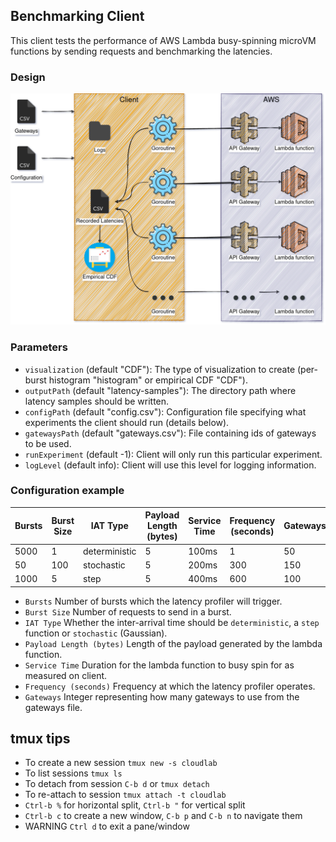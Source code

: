 ## Benchmarking Client
This client tests the performance of 
AWS Lambda busy-spinning microVM functions by sending requests and benchmarking the
latencies. 

### Design
![design](design/diagram.png)

### Parameters
- `visualization` (default "CDF"): The type of visualization to create (per-burst histogram "histogram" 
or empirical CDF "CDF").
- `outputPath` (default "latency-samples"): The directory path where latency samples should be written.
- `configPath` (default "config.csv"): Configuration file specifying what experiments the client should run (details below).
- `gatewaysPath` (default "gateways.csv"): File containing ids of gateways to be used.
- `runExperiment` (default -1): Client will only run this particular experiment.
- `logLevel` (default info): Client will use this level for logging information.

### Configuration example 

| Bursts | Burst Size | IAT Type      | Payload Length (bytes) | Service Time | Frequency (seconds) | Gateways |
|--------|------------|---------------|------------------------|--------------|---------------------|----------|
| 5000   | 1          | deterministic | 5                      | 100ms        | 1                   | 50       |
| 50     | 100        | stochastic    | 5                      | 200ms        | 300                 | 150      |
| 1000   | 5          | step          | 5                      | 400ms        | 600                 | 100      |

- `Bursts` Number of bursts which the latency profiler will trigger.
- `Burst Size` Number of requests to send in a burst.
- `IAT Type` Whether the inter-arrival time should be `deterministic`, a `step` function or `stochastic` (Gaussian).
- `Payload Length (bytes)` Length of the payload generated by the lambda function.
- `Service Time` Duration for the lambda function to busy spin for as measured on client.
- `Frequency (seconds)` Frequency at which the latency profiler operates.
- `Gateways` Integer representing how many gateways to use from the gateways file.

## tmux tips
- To create a new session `tmux new -s cloudlab`
- To list sessions `tmux ls`
- To detach from session `C-b d` or `tmux detach`
- To re-attach to session `tmux attach -t cloudlab`
- `Ctrl-b %` for horizontal split, `Ctrl-b "` for vertical split
- `Ctrl-b c` to create a new window, `C-b p` and `C-b n` to navigate them
- WARNING `Ctrl d` to exit a pane/window
